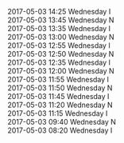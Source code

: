2017-05-03 14:25 Wednesday  I  
2017-05-03 13:45 Wednesday  N  
2017-05-03 13:35 Wednesday  I  
2017-05-03 13:00 Wednesday  N  
2017-05-03 12:55 Wednesday  I  
2017-05-03 12:50 Wednesday  N  
2017-05-03 12:35 Wednesday  I  
2017-05-03 12:00 Wednesday  N  
2017-05-03 11:55 Wednesday  I  
2017-05-03 11:50 Wednesday  N  
2017-05-03 11:45 Wednesday  I  
2017-05-03 11:20 Wednesday  N  
2017-05-03 11:15 Wednesday  I  
2017-05-03 09:40 Wednesday  N  
2017-05-03 08:20 Wednesday  I  
